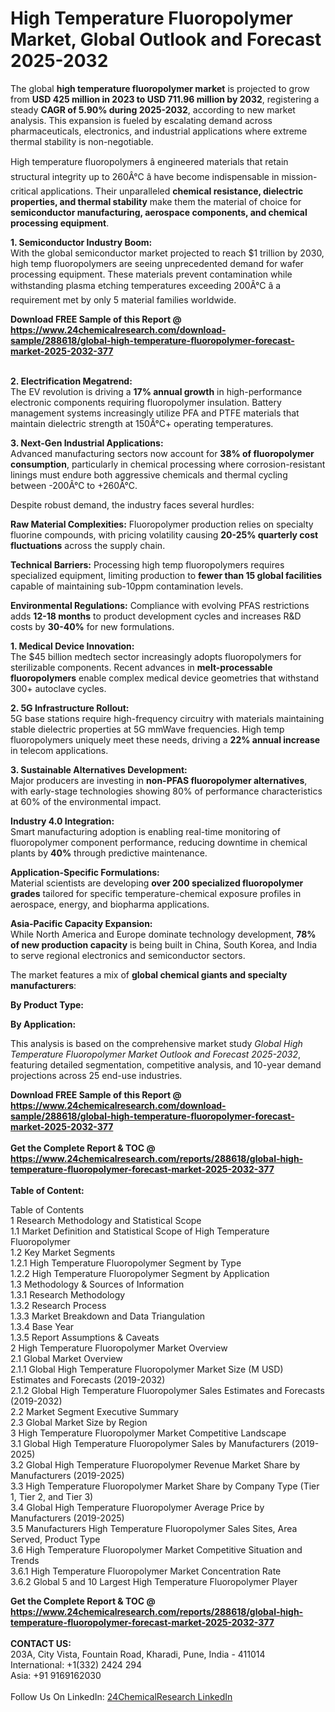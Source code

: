 <h1>High Temperature Fluoropolymer Market, Global Outlook and Forecast 2025-2032</h1><p>The global <strong>high temperature fluoropolymer market</strong> is projected to grow from <strong>USD 425 million in 2023 to USD 711.96 million by 2032</strong>, registering a steady <strong>CAGR of 5.90% during 2025-2032</strong>, according to new market analysis. This expansion is fueled by escalating demand across pharmaceuticals, electronics, and industrial applications where extreme thermal stability is non-negotiable.</p><p>High temperature fluoropolymers â engineered materials that retain structural integrity up to 260Â°C â have become indispensable in mission-critical applications. Their unparalleled <strong>chemical resistance, dielectric properties, and thermal stability</strong> make them the material of choice for <strong>semiconductor manufacturing, aerospace components, and chemical processing equipment</strong>.</p><p><strong>1. Semiconductor Industry Boom:</strong><br>
With the global semiconductor market projected to reach $1 trillion by 2030, high temp fluoropolymers are seeing unprecedented demand for wafer processing equipment. These materials prevent contamination while withstanding plasma etching temperatures exceeding 200Â°C â a requirement met by only 5 material families worldwide.</p><div><b>Download FREE Sample of this Report @ 
            <a href="https://www.24chemicalresearch.com/download-sample/288618/global-high-temperature-fluoropolymer-forecast-market-2025-2032-377">
            https://www.24chemicalresearch.com/download-sample/288618/global-high-temperature-fluoropolymer-forecast-market-2025-2032-377</a></b></div><br><p><strong>2. Electrification Megatrend:</strong><br>
The EV revolution is driving a <strong>17% annual growth</strong> in high-performance electronic components requiring fluoropolymer insulation. Battery management systems increasingly utilize PFA and PTFE materials that maintain dielectric strength at 150Â°C+ operating temperatures.</p><p><strong>3. Next-Gen Industrial Applications:</strong><br>
Advanced manufacturing sectors now account for <strong>38% of fluoropolymer consumption</strong>, particularly in chemical processing where corrosion-resistant linings must endure both aggressive chemicals and thermal cycling between -200Â°C to +260Â°C.</p><p>Despite robust demand, the industry faces several hurdles:</p><p><strong>Raw Material Complexities:</strong> Fluoropolymer production relies on specialty fluorine compounds, with pricing volatility causing <strong>20-25% quarterly cost fluctuations</strong> across the supply chain.</p><p><strong>Technical Barriers:</strong> Processing high temp fluoropolymers requires specialized equipment, limiting production to <strong>fewer than 15 global facilities</strong> capable of maintaining sub-10ppm contamination levels.</p><p><strong>Environmental Regulations:</strong> Compliance with evolving PFAS restrictions adds <strong>12-18 months</strong> to product development cycles and increases R&amp;D costs by <strong>30-40%</strong> for new formulations.</p><p><strong>1. Medical Device Innovation:</strong><br>
The $45 billion medtech sector increasingly adopts fluoropolymers for sterilizable components. Recent advances in <strong>melt-processable fluoropolymers</strong> enable complex medical device geometries that withstand 300+ autoclave cycles.</p><p><strong>2. 5G Infrastructure Rollout:</strong><br>
5G base stations require high-frequency circuitry with materials maintaining stable dielectric properties at 5G mmWave frequencies. High temp fluoropolymers uniquely meet these needs, driving a <strong>22% annual increase</strong> in telecom applications.</p><p><strong>3. Sustainable Alternatives Development:</strong><br>
Major producers are investing in <strong>non-PFAS fluoropolymer alternatives</strong>, with early-stage technologies showing 80% of performance characteristics at 60% of the environmental impact.</p><p><strong>Industry 4.0 Integration:</strong><br>
	Smart manufacturing adoption is enabling real-time monitoring of fluoropolymer component performance, reducing downtime in chemical plants by <strong>40%</strong> through predictive maintenance.</p><p><strong>Application-Specific Formulations:</strong><br>
	Material scientists are developing <strong>over 200 specialized fluoropolymer grades</strong> tailored for specific temperature-chemical exposure profiles in aerospace, energy, and biopharma applications.</p><p><strong>Asia-Pacific Capacity Expansion:</strong><br>
	While North America and Europe dominate technology development, <strong>78% of new production capacity</strong> is being built in China, South Korea, and India to serve regional electronics and semiconductor sectors.</p><p>The market features a mix of <strong>global chemical giants and specialty manufacturers</strong>:</p><p><strong>By Product Type:</strong></p><p><strong>By Application:</strong></p><p>This analysis is based on the comprehensive market study <em>Global High Temperature Fluoropolymer Market Outlook and Forecast 2025-2032</em>, featuring detailed segmentation, competitive analysis, and 10-year demand projections across 25 end-use industries.</p><div><b>Download FREE Sample of this Report @ 
            <a href="https://www.24chemicalresearch.com/download-sample/288618/global-high-temperature-fluoropolymer-forecast-market-2025-2032-377">
            https://www.24chemicalresearch.com/download-sample/288618/global-high-temperature-fluoropolymer-forecast-market-2025-2032-377</a></b></div><br><div><b>Get the Complete Report & TOC @ 
            <a href="https://www.24chemicalresearch.com/reports/288618/global-high-temperature-fluoropolymer-forecast-market-2025-2032-377">
            https://www.24chemicalresearch.com/reports/288618/global-high-temperature-fluoropolymer-forecast-market-2025-2032-377</a></b></div><br>
            <b>Table of Content:</b><p>Table of Contents<br />
1 Research Methodology and Statistical Scope<br />
1.1 Market Definition and Statistical Scope of High Temperature Fluoropolymer<br />
1.2 Key Market Segments<br />
1.2.1 High Temperature Fluoropolymer Segment by Type<br />
1.2.2 High Temperature Fluoropolymer Segment by Application<br />
1.3 Methodology & Sources of Information<br />
1.3.1 Research Methodology<br />
1.3.2 Research Process<br />
1.3.3 Market Breakdown and Data Triangulation<br />
1.3.4 Base Year<br />
1.3.5 Report Assumptions & Caveats<br />
2 High Temperature Fluoropolymer Market Overview<br />
2.1 Global Market Overview<br />
2.1.1 Global High Temperature Fluoropolymer Market Size (M USD) Estimates and Forecasts (2019-2032)<br />
2.1.2 Global High Temperature Fluoropolymer Sales Estimates and Forecasts (2019-2032)<br />
2.2 Market Segment Executive Summary<br />
2.3 Global Market Size by Region<br />
3 High Temperature Fluoropolymer Market Competitive Landscape<br />
3.1 Global High Temperature Fluoropolymer Sales by Manufacturers (2019-2025)<br />
3.2 Global High Temperature Fluoropolymer Revenue Market Share by Manufacturers (2019-2025)<br />
3.3 High Temperature Fluoropolymer Market Share by Company Type (Tier 1, Tier 2, and Tier 3)<br />
3.4 Global High Temperature Fluoropolymer Average Price by Manufacturers (2019-2025)<br />
3.5 Manufacturers High Temperature Fluoropolymer Sales Sites, Area Served, Product Type<br />
3.6 High Temperature Fluoropolymer Market Competitive Situation and Trends<br />
3.6.1 High Temperature Fluoropolymer Market Concentration Rate<br />
3.6.2 Global 5 and 10 Largest High Temperature Fluoropolymer Player</p><div><b>Get the Complete Report & TOC @ 
            <a href="https://www.24chemicalresearch.com/reports/288618/global-high-temperature-fluoropolymer-forecast-market-2025-2032-377">
            https://www.24chemicalresearch.com/reports/288618/global-high-temperature-fluoropolymer-forecast-market-2025-2032-377</a></b></div><br><b>CONTACT US:</b><br>
            203A, City Vista, Fountain Road, Kharadi, Pune, India - 411014<br>
            International: +1(332) 2424 294<br>
            Asia: +91 9169162030 <br><br>
            Follow Us On LinkedIn: <a href="https://www.linkedin.com/company/24chemicalresearch/">24ChemicalResearch LinkedIn</a>